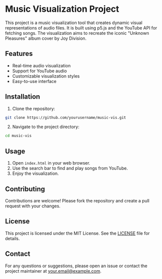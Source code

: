 # Music Visualization Project

This project is a music visualization tool that creates dynamic visual representations of audio files. It is built using p5.js and the YouTube API for fetching songs. The visualization aims to recreate the iconic "Unknown Pleasures" album cover by Joy Division.

## Features

- Real-time audio visualization
- Support for YouTube audio
- Customizable visualization styles
- Easy-to-use interface

## Installation

1. Clone the repository:
  ```sh
  git clone https://github.com/yourusername/music-vis.git
  ```
2. Navigate to the project directory:
  ```sh
  cd music-vis
  ```

## Usage

1. Open `index.html` in your web browser.
2. Use the search bar to find and play songs from YouTube.
3. Enjoy the visualization.

## Contributing

Contributions are welcome! Please fork the repository and create a pull request with your changes.

## License

This project is licensed under the MIT License. See the [LICENSE](LICENSE) file for details.

## Contact

For any questions or suggestions, please open an issue or contact the project maintainer at your.email@example.com.
